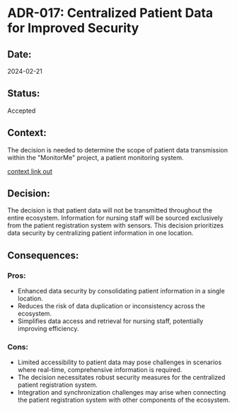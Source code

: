 # ADR-017: Centralized Patient Data for Improved Security

## Date:
2024-02-21

## Status:
Accepted

## Context:
The decision is needed to determine the scope of patient data transmission within the "MonitorMe" project, a patient monitoring system.

[context link out](C4/C2-containers.md#container-view-c2)
## Decision:
The decision is that patient data will not be transmitted throughout the entire ecosystem. Information for nursing staff will be sourced exclusively from the patient registration system with sensors. This decision prioritizes data security by centralizing patient information in one location.

## Consequences:
### Pros:
- Enhanced data security by consolidating patient information in a single location.
- Reduces the risk of data duplication or inconsistency across the ecosystem.
- Simplifies data access and retrieval for nursing staff, potentially improving efficiency.

### Cons:
- Limited accessibility to patient data may pose challenges in scenarios where real-time, comprehensive information is required.
- The decision necessitates robust security measures for the centralized patient registration system.
- Integration and synchronization challenges may arise when connecting the patient registration system with other components of the ecosystem.
